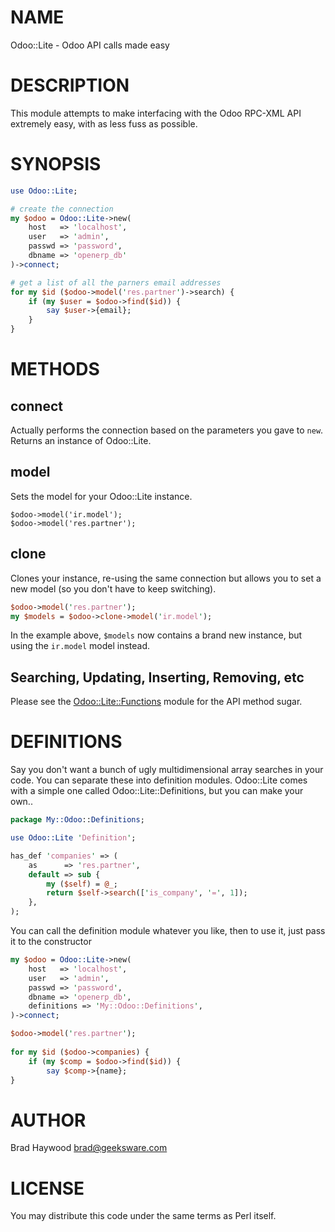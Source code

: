 # NAME

Odoo::Lite - Odoo API calls made easy

# DESCRIPTION

This module attempts to make interfacing with the Odoo RPC-XML API extremely easy, with as less fuss as possible.

# SYNOPSIS

```perl
use Odoo::Lite;

# create the connection
my $odoo = Odoo::Lite->new(
    host   => 'localhost',
    user   => 'admin',
    passwd => 'password',
    dbname => 'openerp_db'
)->connect;

# get a list of all the parners email addresses
for my $id ($odoo->model('res.partner')->search) {
    if (my $user = $odoo->find($id)) {
        say $user->{email};
    }
}
```

# METHODS

## connect

Actually performs the connection based on the parameters you gave to `new`. Returns an instance of Odoo::Lite.

## model

Sets the model for your Odoo::Lite instance.

```
$odoo->model('ir.model');
$odoo->model('res.partner');
```

## clone

Clones your instance, re-using the same connection but allows you to set a new model (so you don't have to keep switching).

```perl
$odoo->model('res.partner');
my $models = $odoo->clone->model('ir.model');
```

In the example above, `$models` now contains a brand new instance, but using the `ir.model` model instead.

## Searching, Updating, Inserting, Removing, etc

Please see the [Odoo::Lite::Functions](https://metacpan.org/pod/Odoo::Lite::Functions) module for the API method sugar.

# DEFINITIONS

Say you don't want a bunch of ugly multidimensional array searches in your code. You can separate these into 
definition modules. Odoo::Lite comes with a simple one called Odoo::Lite::Definitions, but you can make your own..

```perl
package My::Odoo::Definitions;

use Odoo::Lite 'Definition';

has_def 'companies' => (
    as      => 'res.partner',
    default => sub {
        my ($self) = @_;
        return $self->search(['is_company', '=', 1]);
    },
);
```

You can call the definition module whatever you like, then to use it, just pass it to the constructor

```perl
my $odoo = Odoo::Lite->new(
    host   => 'localhost',
    user   => 'admin',
    passwd => 'password',
    dbname => 'openerp_db',
    definitions => 'My::Odoo::Definitions',
)->connect;

$odoo->model('res.partner');
  
for my $id ($odoo->companies) {
    if (my $comp = $odoo->find($id)) {
        say $comp->{name};
}
```

# AUTHOR

Brad Haywood <brad@geeksware.com>

# LICENSE

You may distribute this code under the same terms as Perl itself.
